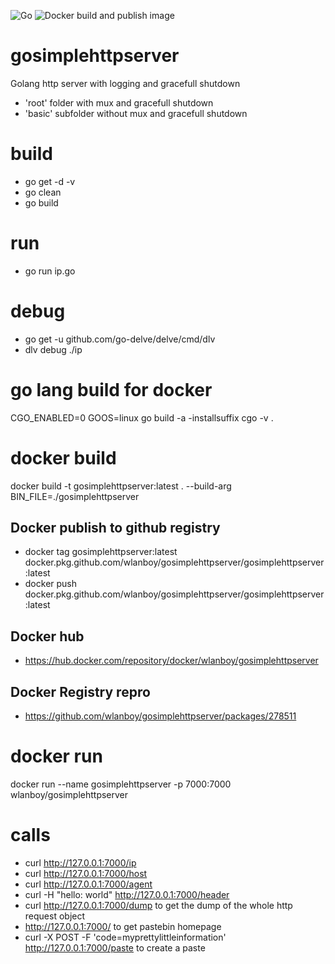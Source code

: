 ![Go](https://github.com/wlanboy/gosimplehttpserver/workflows/Go/badge.svg?branch=master) ![Docker build and publish image](https://github.com/wlanboy/gosimplehttpserver/workflows/Docker%20build%20and%20publish%20image/badge.svg)

# gosimplehttpserver
Golang http server with logging and gracefull shutdown
- 'root' folder with mux and gracefull shutdown
- 'basic' subfolder without mux and gracefull shutdown

# build
* go get -d -v
* go clean
* go build

# run
* go run ip.go

# debug
* go get -u github.com/go-delve/delve/cmd/dlv
* dlv debug ./ip

# go lang build for docker
CGO_ENABLED=0 GOOS=linux go build -a -installsuffix cgo -v .

# docker build
docker build -t gosimplehttpserver:latest . --build-arg BIN_FILE=./gosimplehttpserver

## Docker publish to github registry
- docker tag gosimplehttpserver:latest docker.pkg.github.com/wlanboy/gosimplehttpserver/gosimplehttpserver:latest
- docker push docker.pkg.github.com/wlanboy/gosimplehttpserver/gosimplehttpserver:latest

## Docker hub
- https://hub.docker.com/repository/docker/wlanboy/gosimplehttpserver

## Docker Registry repro
- https://github.com/wlanboy/gosimplehttpserver/packages/278511

# docker run
docker run --name gosimplehttpserver -p 7000:7000 wlanboy/gosimplehttpserver

# calls
* curl http://127.0.0.1:7000/ip
* curl http://127.0.0.1:7000/host
* curl http://127.0.0.1:7000/agent
* curl -H "hello: world" http://127.0.0.1:7000/header
* curl http://127.0.0.1:7000/dump to get the dump of the whole http request object
* http://127.0.0.1:7000/ to get pastebin homepage
* curl -X POST -F 'code=myprettylittleinformation' http://127.0.0.1:7000/paste to create a paste
